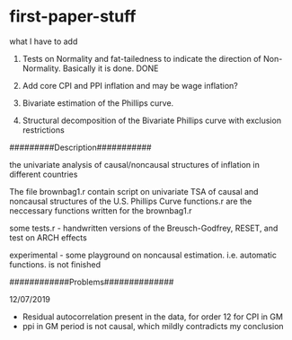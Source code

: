 # first-paper-stuff

what I have to add

1. Tests on Normality and fat-tailedness to indicate the direction of Non-Normality. Basically it is done. DONE

2. Add core CPI and PPI inflation and may be wage inflation?

3. Bivariate estimation of the Phillips curve.

4. Structural decomposition of the Bivariate Phillips curve with exclusion restrictions



#########Description###########

the univariate analysis of causal/noncausal structures of inflation in different countries

The file brownbag1.r contain script on univariate TSA of causal and noncausal structures of the U.S. Phillips Curve
functions.r are the neccessary functions written for the brownbag1.r

some tests.r - handwritten versions of the Breusch-Godfrey, RESET, and test on ARCH effects

experimental - some playground on noncausal estimation. i.e. automatic functions. is not finished

############Problems##############

12/07/2019
- Residual autocorrelation present in the data, for order 12 for CPI in GM
- ppi in GM period is not causal, which mildly contradicts my conclusion



